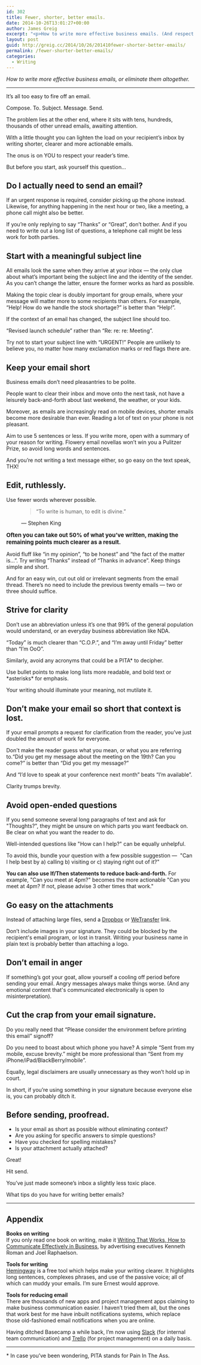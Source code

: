 ```yaml
---
id: 302
title: Fewer, shorter, better emails.
date: 2014-10-26T13:01:27+00:00
author: James Greig
excerpt: "<p>How to write more effective business emails. (And respect your reader's time).</p>"
layout: post
guid: http://greig.cc/2014/10/26/201410fewer-shorter-better-emails/
permalink: /fewer-shorter-better-emails/
categories:
  - Writing
---
```

<p><em>How to write more effective business emails, or eliminate them altogether.</em></p><hr /><p>It’s all too easy to fire off an email.</p><p><span>Compose. To. Subject. Message. Send.</span></p><p><span>The problem lies at the other end, where it sits with tens, hundreds, thousands of other unread emails, awaiting attention.</span></p><p>With a little thought you can lighten the load on your recipient’s inbox by writing shorter, clearer and more actionable emails.</p><p>The onus is on YOU to respect your reader’s time.</p><p><span>But before you start, ask yourself this question...</span></p><h2><span>Do I actually need to send an email?</span></h2><p><span>If an urgent response is required, consider picking up the phone instead. Likewise, for anything happening in the next hour or two, like a meeting, a phone call might also be better.</span></p><p><span>If you’re only replying to say “Thanks” or “Great”, don’t bother.&nbsp;</span>And if you need to write out a long list of questions, a telephone call might be less work for both parties.</p><h2><span>Start with a meaningful subject line</span></h2><p><span>All emails look the same when they arrive at your inbox — the only clue about what’s important being the subject line and the identity of the sender. As you can’t change the latter, ensure the former works as hard as possible.</span></p><p><span>Making the topic clear is doubly important for group emails, where your message will matter more to some recipients than others. For example, “Help! How do we handle the stock shortage?” is better than “Help!”.</span></p><p><span>If the context of an email has changed, the subject line should too.</span></p><p>“Revised launch schedule” rather than “Re: re: re: Meeting”.</p><p><span>Try not to start your subject line with “URGENT!”&nbsp;</span>People are unlikely to believe you, no matter how many exclamation marks or red flags there are.</p><h2><span>Keep your email short</span></h2><p><span>Business emails don’t need pleasantries to be polite.</span></p><p><span>People want to clear their inbox and move onto the next task, not have a leisurely back-and-forth about last weekend, the weather, or your kids.&nbsp;</span></p><p><span>Moreover, as emails are increasingly read on mobile devices, shorter emails become more desirable than ever. Reading a lot of text on your phone is not pleasant.</span></p><p><span>Aim to use 5 sentences or less. If you write more, open with a summary of your reason for writing.&nbsp;</span>Flowery email novellas won’t win you a Pulitzer Prize, so avoid long words and sentences.</p><p><span>And you’re not writing a text message either, so go easy on the text speak, THX!</span></p><h2>Edit, ruthlessly.</h2><p>Use fewer words wherever possible.</p><figure>
  <blockquote>
    <span>&#8220;</span>To write is human, to edit is divine.<span>&#8221;</span>
  </blockquote>
  <figcaption class="source">&mdash; Stephen King</figcaption>
</figure><p><strong><span style="font-size:15px">Often you can take out 50% of what you’ve written, making the remaining points much clearer as a result.</span></strong></p><p><span>Avoid fluff like “in my opinion”, “to be honest” and “the fact of the matter is…”. T</span>ry writing “Thanks” instead of “Thanks in advance”.&nbsp;Keep things simple and short.</p><p>And for an easy win, cut out old or irrelevant segments from the email thread. There’s no need to include the previous twenty emails — two or three should suffice.</p><h2><span>Strive for clarity</span></h2><p><span>Don’t use an abbreviation unless it’s one that 99% of the general population would understand, or an everyday business abbreviation like NDA.</span></p><p><span>“Today” is much clearer than “C.O.P.”, and “I’m away until Friday” better than “I’m OoO”.</span></p><p><span>Similarly, avoid any acronyms that could be a PITA* to decipher.</span></p><p><span>Use bullet points to make long lists more readable, and bold text or *asterisks* for emphasis.</span></p><p><span>Your writing should illuminate your meaning, not mutilate it.</span></p><h2><span>Don’t make your email so short that context is lost.</span></h2><p>If your email prompts a request for clarification from the reader, you’ve just doubled the amount of work for everyone.</p><p>Don't make the reader guess what you mean, or what you are referring to.“Did you get my message about the meeting on the 19th? Can you come?” is better than “Did you get my message?”</p><p><span>And “I’d love to speak at your conference next month” beats “I’m available”.</span></p><p>Clarity trumps brevity.</p><h2><span>Avoid open-ended questions</span></h2><p><span>If you send someone several long paragraphs of text and ask for "Thoughts?", they might be unsure on which parts you want feedback on. Be clear on what you want the reader to do.</span></p><p><span>Well-intended questions like "How can I help?" can be equally unhelpful.</span></p><p><span>To avoid this, bundle your question with a few possible suggestion — &nbsp;"Can I help best by a) calling b) visiting or c) staying right out of it?"</span></p><p><span><strong>You can also use If/Then statements to reduce back-and-forth.</strong> F</span>or example, "Can you meet at 4pm?" becomes the more actionable "Can you meet at 4pm? If not, please advise 3 other times that work."</p><h2><span>Go easy on the attachments</span></h2><p><span>Instead of attaching large files, send a <a href="https://db.tt/Yv79Abf">Dropbox</a> or <a href="https://www.wetransfer.com/">WeTransfer</a> link.</span></p><p><span>Don’t include images in your signature. They could be blocked by the recipient's email program, or lost in transit. Writing your business name in plain text is probably better than attaching a logo.</span></p><h2><span>Don’t email in anger</span></h2><p><span>If something’s got your goat, allow yourself a cooling off period before sending your email. Angry messages always make things worse. (And any emotional content that's communicated electronically is open to misinterpretation).&nbsp;</span></p><h2><span>Cut the crap from your email signature.</span></h2><p><span>Do you really need that “Please consider the environment before printing this email” signoff?</span></p><p>Do you need to boast about which phone you have? A simple “Sent from my mobile, excuse brevity.” might be more professional than “Sent from my iPhone/iPad/BlackBerry/mobile”.</p><p><span>Equally, legal disclaimers are usually unnecessary as they won’t hold up in court.</span></p><p>In short, if you’re using something in your signature because everyone else is, you can probably ditch it.</p><h2><span>Before sending, proofread.</span></h2><ul><li><span>Is your email as short as possible without eliminating context?</span></li><li><span>Are you asking for specific answers to simple questions?</span></li><li><span>Have you checked for spelling mistakes?</span></li><li><span>Is your attachment actually attached?</span></li></ul><p><span>Great!</span></p><p><span>Hit send.</span></p><p><span>You’ve just made someone’s inbox a slightly less toxic place.</span></p><p><span>What tips do you have for writing better emails?</span></p><hr /><h2>Appendix</h2><p><span><strong>Books on writing</strong></span><br />If you only read one book on writing, make it <a href="http://www.amazon.co.uk/gp/product/0060956437/ref=as_li_ss_tl?ie=UTF8&amp;tag=cyclelove-21&amp;linkCode=as2&amp;camp=1634&amp;creative=19450&amp;creativeASIN=0060956437">Writing That </a><a href="http://www.amazon.co.uk/gp/product/0060956437/ref=as_li_ss_tl?ie=UTF8&amp;tag=cyclelove-21&amp;linkCode=as2&amp;camp=1634&amp;creative=19450&amp;creativeASIN=0060956437">Works, How to Communicate Effectively in Business</a>, by advertising executives Kenneth Roman and Joel Raphaelson.</p><p><strong>Tools for wri</strong><span><strong>ting</strong></span><br /><a href="http://www.hemingwayapp.com/">Hemingway</a> is a free tool which helps make your writing clearer. It highlights long sentences, complexes phrases, and use of the passive voice; all of which can muddy your emails. I’m sure Ernest would approve.</p><p><span><strong>Tools for reducing email</strong></span><br />There are thousands of new apps and project management apps claiming to make business communication easier. I haven’t tried them all, but the ones that work best for me have inbuilt notifications systems, which replace those old-fashioned email notifications when you are online.</p><p>Having ditched Basecamp a while back, I’m now using <a href="https://slack.com/">Slack</a> (for internal team communication) and <a href="https://trello.com/james_greig/recommend">Trello</a> (for project management) on a daily basis.</p><hr /><p>* In case you’ve been wondering, PITA stands for Pain In The Ass.</p>